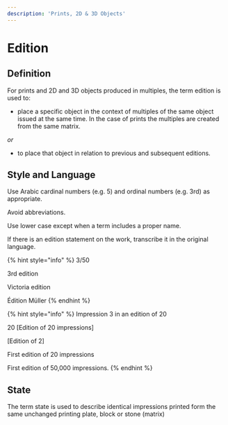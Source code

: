 ```yaml
---
description: 'Prints, 2D & 3D Objects'
---
```


# Edition

## **Definition**

For prints and 2D and 3D objects produced in multiples, the term edition is used to:

* place a specific object in the context of multiples of the same object issued at the same time. In the case of prints the multiples are created from the same matrix. 

_or_

* to place that object in relation to previous and subsequent editions.

## Style and Language

Use Arabic cardinal numbers \(e.g. 5\) and ordinal numbers \(e.g. 3rd\) as appropriate.

Avoid abbreviations.

Use lower case except when a term includes a proper name.

If there is an edition statement on the work, transcribe it in the original language.

{% hint style="info" %}
3/50

3rd edition

Victoria edition

Édition Müller
{% endhint %}

{% hint style="info" %}
Impression 3 in an edition of 20

20 \[Edition of 20 impressions\]

\[Edition of 2\]

First edition of 20 impressions

First edition of 50,000 impressions.
{% endhint %}

## State

The term state is used to describe identical impressions printed form the same unchanged printing plate, block or stone \(matrix\)

